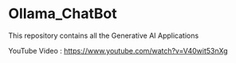 # Ollama_ChatBot
This repository contains all the Generative AI Applications

YouTube Video : https://www.youtube.com/watch?v=V40wit53nXg
